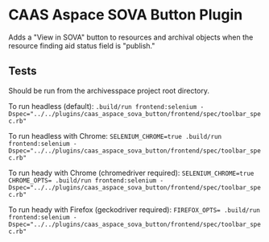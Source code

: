 # CAAS Aspace SOVA Button Plugin

Adds a "View in SOVA" button to resources and archival objects when the resource finding aid status field is "publish."

## Tests

Should be run from the archivesspace project root directory.

To run headless (default):
`.build/run frontend:selenium -Dspec="../../plugins/caas_aspace_sova_button/frontend/spec/toolbar_spec.rb"`

To run headless with Chrome:
`SELENIUM_CHROME=true .build/run frontend:selenium -Dspec="../../plugins/caas_aspace_sova_button/frontend/spec/toolbar_spec.rb"`

To run heady with Chrome (chromedriver required):
`SELENIUM_CHROME=true CHROME_OPTS= .build/run frontend:selenium -Dspec="../../plugins/caas_aspace_sova_button/frontend/spec/toolbar_spec.rb"`

To run heady with Firefox (geckodriver required):
`FIREFOX_OPTS= .build/run frontend:selenium -Dspec="../../plugins/caas_aspace_sova_button/frontend/spec/toolbar_spec.rb"`
